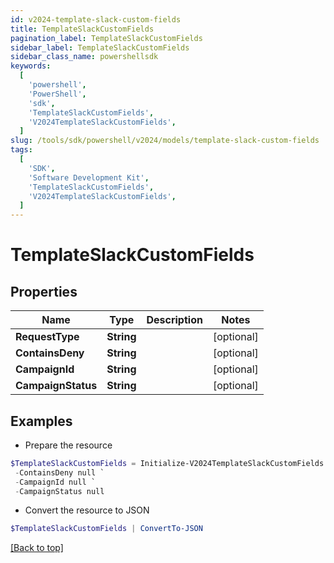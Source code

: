 ```yaml
---
id: v2024-template-slack-custom-fields
title: TemplateSlackCustomFields
pagination_label: TemplateSlackCustomFields
sidebar_label: TemplateSlackCustomFields
sidebar_class_name: powershellsdk
keywords:
  [
    'powershell',
    'PowerShell',
    'sdk',
    'TemplateSlackCustomFields',
    'V2024TemplateSlackCustomFields',
  ]
slug: /tools/sdk/powershell/v2024/models/template-slack-custom-fields
tags:
  [
    'SDK',
    'Software Development Kit',
    'TemplateSlackCustomFields',
    'V2024TemplateSlackCustomFields',
  ]
---
```


# TemplateSlackCustomFields

## Properties

| Name               | Type       | Description | Notes      |
| ------------------ | ---------- | ----------- | ---------- |
| **RequestType**    | **String** |             | [optional] |
| **ContainsDeny**   | **String** |             | [optional] |
| **CampaignId**     | **String** |             | [optional] |
| **CampaignStatus** | **String** |             | [optional] |

## Examples

- Prepare the resource

```powershell
$TemplateSlackCustomFields = Initialize-V2024TemplateSlackCustomFields  -RequestType null `
 -ContainsDeny null `
 -CampaignId null `
 -CampaignStatus null
```

- Convert the resource to JSON

```powershell
$TemplateSlackCustomFields | ConvertTo-JSON
```

[[Back to top]](#)

